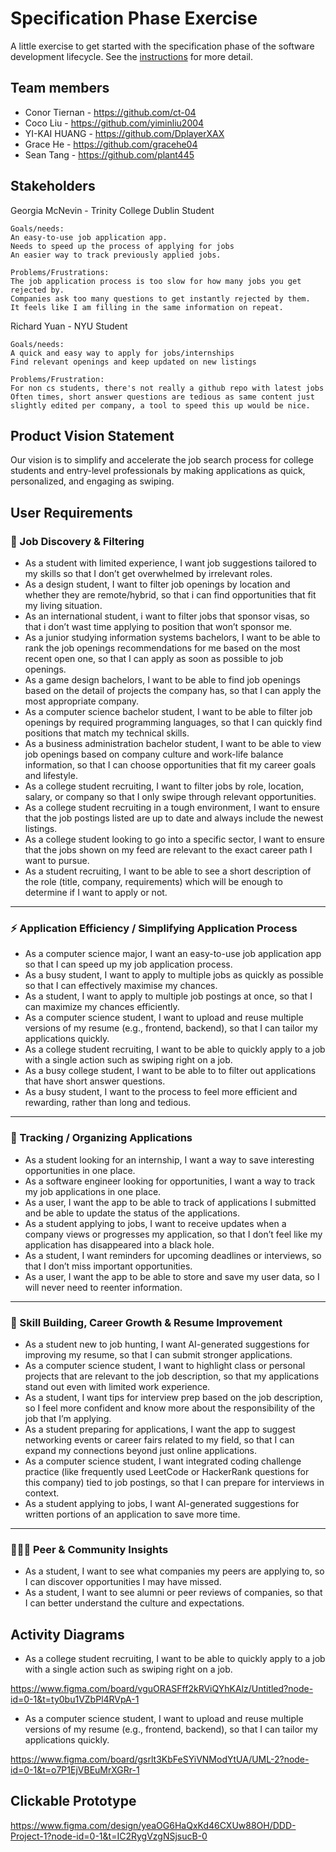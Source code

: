 # Specification Phase Exercise

A little exercise to get started with the specification phase of the software development lifecycle. See the [instructions](instructions.md) for more detail.

## Team members


- Conor Tiernan - https://github.com/ct-04
- Coco Liu - https://github.com/yiminliu2004
- YI-KAI HUANG - https://github.com/DplayerXAX
- Grace He - https://github.com/gracehe04
- Sean Tang - https://github.com/plant445
  
## Stakeholders


Georgia McNevin - Trinity College Dublin Student

    Goals/needs:
    An easy-to-use job application app.
    Needs to speed up the process of applying for jobs
    An easier way to track previously applied jobs.

    Problems/Frustrations:
    The job application process is too slow for how many jobs you get rejected by.
    Companies ask too many questions to get instantly rejected by them.
    It feels like I am filling in the same information on repeat.

Richard Yuan - NYU Student

    Goals/needs:
    A quick and easy way to apply for jobs/internships
    Find relevant openings and keep updated on new listings

    Problems/Frustration:
    For non cs students, there's not really a github repo with latest jobs
    Often times, short answer questions are tedious as same content just slightly edited per company, a tool to speed this up would be nice.


## Product Vision Statement

Our vision is to simplify and accelerate the job search process for college students and entry-level professionals by making applications as quick, personalized, and engaging as swiping.

## User Requirements

### 🔎 Job Discovery & Filtering
- As a student with limited experience, I want job suggestions tailored to my skills so that I don’t get overwhelmed by irrelevant roles.  
- As a design student, I want to filter job openings by location and whether they are remote/hybrid, so that i can find opportunities that fit my living situation.  
- As an international student, i want to filter jobs that sponsor visas, so that i don’t wast time applying to position that won’t sponsor me.  
- As a junior studying information systems bachelors, I want to be able to rank the job openings recommendations for me based on the most recent open one, so that I can apply as soon as possible to job openings.  
- As a game design bachelors, I want to be able to find job openings based on the detail of projects the company has, so that I can apply the most appropriate company.  
- As a computer science bachelor student, I want to be able to filter job openings by required programming languages, so that I can quickly find positions that match my technical skills.  
- As a business administration bachelor student, I want to be able to view job openings based on company culture and work-life balance information, so that I can choose opportunities that fit my career goals and lifestyle.  
- As a college student recruiting, I want to filter jobs by role, location, salary, or company so that I only swipe through relevant opportunities.  
- As a college student recruiting in a tough environment, I want to ensure that the job postings listed are up to date and always include the newest listings.  
- As a college student looking to go into a specific sector, I want to ensure that the jobs shown on my feed are relevant to the exact career path I want to pursue.  
- As a student recruiting, I want to be able to see a short description of the role (title, company, requirements) which will be enough to determine if I want to apply or not.  

---

### ⚡ Application Efficiency / Simplifying Application Process
- As a computer science major, I want an easy-to-use job application app so that I can speed up my job application process.  
- As a busy student, I want to apply to multiple jobs as quickly as possible so that I can effectively maximise my chances.  
- As a student, I want to apply to multiple job postings at once, so that I can maximize my chances efficiently.  
- As a computer science student, I want to upload and reuse multiple versions of my resume (e.g., frontend, backend), so that I can tailor my applications quickly.  
- As a college student recruiting, I want to be able to quickly apply to a job with a single action such as swiping right on a job.  
- As a busy college student, I want to be able to to filter out applications that have short answer questions.  
- As a busy student, I want to the process to feel more efficient and rewarding, rather than long and tedious. 

---

### 📂 Tracking / Organizing Applications
- As a student looking for an internship, I want a way to save interesting opportunities in one place.  
- As a software engineer looking for opportunities, I want a way to track my job applications in one place.  
- As a user, I want the app to be able to track of applications I submitted and be able to update the status of the applications.  
- As a student applying to jobs, I want to receive updates when a company views or progresses my application, so that I don’t feel like my application has disappeared into a black hole.  
- As a student, I want reminders for upcoming deadlines or interviews, so that I don’t miss important opportunities.  
- As a user, I want the app to be able to store and save my user data, so I will never need to reenter information.  

---

### 🎯 Skill Building, Career Growth & Resume Improvement
- As a student new to job hunting, I want AI-generated suggestions for improving my resume, so that I can submit stronger applications.  
- As a computer science student, I want to highlight class or personal projects that are relevant to the job description, so that my applications stand out even with limited work experience.  
- As a student, I want tips for interview prep based on the job description, so I feel more confident and know more about the responsibility of the job that I’m applying.  
- As a student preparing for applications, I want the app to suggest networking events or career fairs related to my field, so that I can expand my connections beyond just online applications.  
- As a computer science student, I want integrated coding challenge practice (like frequently used LeetCode or HackerRank questions for this company) tied to job postings, so that I can prepare for interviews in context.  
- As a student applying to jobs, I want AI-generated suggestions for written portions of an application to save more time. 

---

### 🧑‍🤝‍🧑 Peer & Community Insights
- As a student, I want to see what companies my peers are applying to, so I can discover opportunities I may have missed.  
- As a student, I want to see alumni or peer reviews of companies, so that I can better understand the culture and expectations.  


## Activity Diagrams

- As a college student recruiting, I want to be able to quickly apply to a job with a single action such as swiping right on a job.

https://www.figma.com/board/vguORASFff2kRViQYhKAlz/Untitled?node-id=0-1&t=ty0bu1VZbPl4RVpA-1

- As a computer science student, I want to upload and reuse multiple versions of my resume (e.g., frontend, backend), so that I can tailor my applications quickly. 

https://www.figma.com/board/gsrlt3KbFeSYiVNModYtUA/UML-2?node-id=0-1&t=o7P1EjVBEuMrXGRr-1

## Clickable Prototype

https://www.figma.com/design/yeaOG6HaQxKd46CXUw88OH/DDD-Project-1?node-id=0-1&t=IC2RygVzgNSjsucB-0
